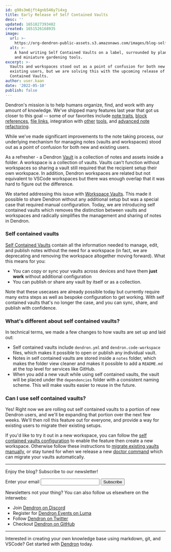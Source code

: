 ```yaml
---
id: g98s3m6jft4gnb546y7i4xg
title: Early Release of Self Contained Vaults
desc: ''
updated: 1651827393482
created: 1651526168935
image:
  url: >-
    https://org-dendron-public-assets.s3.amazonaws.com/images/blog-self-contained-vaults-banner.jpg
  alt: >-
    A hand writing Self Contained Vaults on a label, surrounded by plant pots
    and miniature gardening tools.
excerpt: >-
  Vaults and workspaces stood out as a point of confusion for both new and
  existing users, but we are solving this with the upcoming release of Self
  Contained Vaults.
author: user.kaan
date: '2022-05-10'
publish: false
---
```


Dendron's mission is to help humans organize, find, and work with any amount of
knowledge. We've shipped many features last year that got us closer to this goal -- some of our favorites include [note traits](https://wiki.dendron.so/notes/bdZhT3nF8Yz3WDzKp7hqh), [block references](https://wiki.dendron.so/notes/f1af56bb-db27-47ae-8406-61a98de6c78c#block-references),
[file links](https://wiki.dendron.so/notes/3472226a-ff3c-432d-bf5d-10926f39f6c2#file-links), integration with [other](https://wiki.dendron.so/notes/hA02kromgLKegxaG2VHKE)
[tools](https://wiki.dendron.so/notes/oTW7BFzKIlOd6iQnnNulg), and [advanced note refactoring](https://wiki.dendron.so/notes/eea2b078-1acc-4071-a14e-18299fc28f47#header-operations).

While we've made significant improvements to the note taking process, our
underlying mechanism for managing notes (vaults and workspaces) stood out as a
point of confusion for both new and existing users.

As a refresher - a Dendron
[Vault](https://wiki.dendron.so/notes/6682fca0-65ed-402c-8634-94cd51463cc4#workspace-vault) is a collection of
notes and assets inside a folder. A workspace is a collection of vaults. Vaults can't function without
workspaces so sharing a vault still required that the recipient setup their own
workspace. In addition, Dendron workspaces are related but not equivalent to
VSCode workspaces but there was enough overlap that it was hard to figure out
the difference.

We started addressing this issue with [Workspace Vaults](https://wiki.dendron.so/notes/6682fca0-65ed-402c-8634-94cd51463cc4).
This made it possible to share Dendron without any additional setup but was a
special case that required manual configuration. Today, we are introducing self
contained vaults which removes the distinction between vaults and workspaces and
radically simplifies the management and sharing of notes in Dendron.

### Self contained vaults

[Self Contained Vaults](https://docs.dendron.so/notes/aOOBYTowLEKJDEtLWFiHb) contain all the information needed to manage, edit, and publish notes without the need for a workspace (in fact, we are deprecating and removing the workspace altogether moving forward).
What this means for you:

- You can copy or sync your vaults across devices and have them **just work** without additional configuration
- You can publish or share any vault by itself or as a collection.

Note that these usecases are already possible today but currently require
many extra steps as well as bespoke configuration to get working. With self contained vaults that's
no longer the case, and you can sync, share, and publish with confidence.

### What's different about self contained vaults?

In technical terms, we made a few changes to how vaults are set up and laid out:

- Self contained vaults include `dendron.yml` and `dendron.code-workspace`
  files, which makes it possible to open or publish any individual vault.
- Notes in self contained vaults are stored inside a `notes` folder, which makes
  the folder view cleaner and makes it possible to add a `README.md` at the top
  level for services like GitHub.
- When you add a new vault while using self contained vaults, the vault will be
  placed under the `dependencies` folder with a consistent naming scheme. This
  will make vaults easier to reuse in the future.

### Can I use self contained vaults?

Yes! Right now we are rolling out self contained vaults to a portion of new
Dendron users, and we'll be expanding that portion over the next few weeks.
We'll then roll this feature out for everyone, and provide a way for existing
users to migrate their existing setups.

If you'd like to try it out in a new workspace, you can follow the
[self contained vaults configuration](https://wiki.dendron.so/notes/o4i7a81j778jyh7wql0nacb#configuration)
to enable the feature then create a new workspace. Otherwise follow these instructions to [migrate existing vaults manually](https://wiki.dendron.so/notes/aikv0yamnfkcowlol7qeldy),
or stay tuned for when we release a new [doctor command](https://wiki.dendron.so/notes/ZeC74FYVECsf9bpyngVMU) which can migrate your vaults automatically.

--- 

Enjoy the blog? Subscribe to our newsletter!

<form
  action="https://buttondown.email/api/emails/embed-subscribe/dendron"
  method="post"
  target="popupwindow"
  onsubmit="window.open('https://buttondown.email/dendron', 'popupwindow')"
  class="embeddable-buttondown-form"
>
  <label for="bd-email">Enter your email</label>
  <input type="email" name="email" id="bd-email" />
  <input type="submit" value="Subscribe" />
  <p></p>
</form>

Newsletters not your thing? You can also follow us elsewhere on the interwebs:

- Join [Dendron on Discord](https://link.dendron.so/discord)
- Register for [Dendron Events on Luma](https://link.dendron.so/luma)
- Follow [Dendron on Twitter](https://link.dendron.so/twitter)
- Checkout [Dendron on GitHub](https://link.dendron.so/github)

* * *

Interested in creating your own knowledge base using markdown, git, and VSCode? Get started with [Dendron](https://wiki.dendron.so/notes/678c77d9-ef2c-4537-97b5-64556d6337f1/) today.
